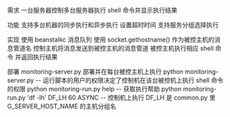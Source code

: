 需求
一台服务器控制多台服务器执行 shell 命令并显示执行结果

功能
支持多台机器的同步执行和异步执行 设置超时时间
支持服务分组选择执行

实现
使用 beanstalkc 消息队列 使用 socket.gethostname() 作为被控主机的消息管道名 控制主机将消息发送到被控主机的消息管道 被控主机执行相应 shell 命令 并返回执行结果

部署
monitoring-server.py 部署并在每台被控主机上执行
python monitoring-server.py                         -- 运行脚本的用户的权限决定了控制机在该台被控机上执行 shell 命令的权限
python monitoring-run.py help                       -- 获取执行帮助
python monitoring-run.py 'df -lh' DF_LH 60 ASYNC    -- 控制机上执行  DF_LH 是 common.py 里 G_SERVER_HOST_NAME 的主机分组名